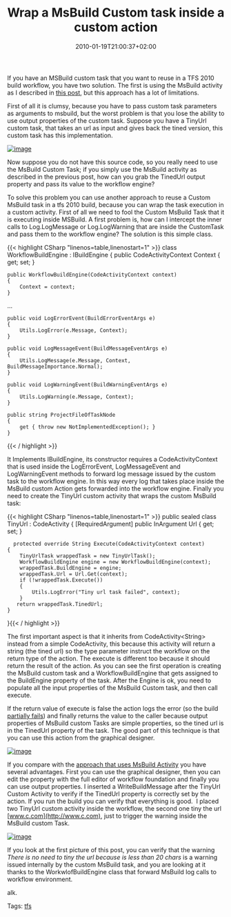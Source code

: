 ﻿---
title: "Wrap a MsBuild Custom task inside a custom action"
description: ""
date: 2010-01-19T21:00:37+02:00
draft: false
tags: [Continuous Integration,TFS Build]
categories: [Tfs]
---
If you have an MSBuild custom task that you want to reuse in a TFS 2010 build workflow, you have two solution. The first is using the MsBuild activity as I described in [this post](http://www.codewrecks.com/blog/index.php/2009/11/09/use-msbuild-custom-action-in-tfs2010-build-with-a-custom-project/), but this approach has a lot of limitations.

First of all it is clumsy, because you have to pass custom task parameters as arguments to msbuild, but the worst problem is that you lose the ability to use output properties of the custom task. Suppose you have a TinyUrl custom task, that takes an url as input and gives back the tined version, this custom task has this implementation.

[![image](https://www.codewrecks.com/blog/wp-content/uploads/2010/01/image_thumb27.png "image")](https://www.codewrecks.com/blog/wp-content/uploads/2010/01/image27.png)

Now suppose you do not have this source code, so you really need to use the MsBuild Custom Task; if you simply use the MsBuild activity as described in the previous post, how can you grab the TinedUrl output property and pass its value to the workflow engine?

To solve this problem you can use another approach to reuse a Custom MsBuild task in a tfs 2010 build, because you can wrap the task execution in a custom activity. First of all we need to fool the Custom MsBuild Task that it is executing inside MSBuild. A first problem is, how can I intercept the inner calls to Log.LogMessage or Log.LogWarning that are inside the CustomTask and pass them to the workflow engine? The solution is this simple class.

{{< highlight CSharp "linenos=table,linenostart=1" >}}
class WorkflowBuildEngine : IBuildEngine
{
    public CodeActivityContext Context { get; set; }

    public WorkflowBuildEngine(CodeActivityContext context)
    {
        Context = context;
    }

  ...

    public void LogErrorEvent(BuildErrorEventArgs e)
    {
        Utils.LogError(e.Message, Context);
    }

    public void LogMessageEvent(BuildMessageEventArgs e)
    {
        Utils.LogMessage(e.Message, Context, BuildMessageImportance.Normal);
    }

    public void LogWarningEvent(BuildWarningEventArgs e)
    {
        Utils.LogWarning(e.Message, Context);
    }

    public string ProjectFileOfTaskNode
    {
        get { throw new NotImplementedException(); }
    }
{{< / highlight >}}

<!-- Code inserted with Steve Dunn's Windows Live Writer Code Formatter Plugin.  http://dunnhq.com -->

It Implements IBuildEngine, its constructor requires a CodeActivityContext that is used inside the LogErrorEvent, LogMessageEvent and LogWarningEvent methods to forward log message issued by the custom task to the workflow engine. In this way every log that takes place inside the MsBuild custom Action gets forwarded into the workflow engine. Finally you need to create the TinyUrl custom activity that wraps the custom MsBuild task:

{{< highlight CSharp "linenos=table,linenostart=1" >}}
public sealed class TinyUrl : CodeActivity<String>
{
    [RequiredArgument]
    public InArgument<string> Url { get; set; }

      protected override String Execute(CodeActivityContext context)
    {
        TinyUrlTask wrappedTask = new TinyUrlTask();
        WorkflowBuildEngine engine = new WorkflowBuildEngine(context);
        wrappedTask.BuildEngine = engine;
        wrappedTask.Url = Url.Get(context);
        if (!wrappedTask.Execute())
        {
            Utils.LogError("Tiny url task failed", context);
        }
       return wrappedTask.TinedUrl;
    }
}{{< / highlight >}}

<!-- Code inserted with Steve Dunn's Windows Live Writer Code Formatter Plugin.  http://dunnhq.com -->

The first important aspect is that it inherits from CodeActivity&lt;String&gt; instead from a simple CodeActivity, this because this activity will return a string (the tined url) so the type parameter instruct the workflow on the return type of the action. The execute is different too because it should return the result of the action. As you can see the first operation is creating the MsBuild custom task and a WorkflowBuildEngine that gets assigned to the BuildEngine property of the task. After the Engine is ok, you need to populate all the input properties of the MsBuild Custom task, and then call execute.

If the return value of execute is false the action logs the error (so the build [partially fails](http://www.codewrecks.com/blog/index.php/2010/01/18/log-warning-and-errors-in-a-custom-action/)) and finally returns the value to the caller because output properties of MsBuild custom Tasks are simple properties, so the tined url is in the TinedUrl property of the task. The good part of this technique is that you can use this action from the graphical designer.

[![image](https://www.codewrecks.com/blog/wp-content/uploads/2010/01/image_thumb28.png "image")](https://www.codewrecks.com/blog/wp-content/uploads/2010/01/image28.png)

If you compare with the [approach that uses MsBuild Activity](http://www.codewrecks.com/blog/index.php/2009/11/09/use-msbuild-custom-action-in-tfs2010-build-with-a-custom-project/) you have several advantages. First you can use the graphical designer, then you can edit the property with the full editor of workflow foundation and finally you can use output properties. I inserted a WriteBuildMessage after the TinyUrl Custom Activity to verify if the TinedUrl property is correctly set by the action. If you run the build you can verify that everything is good.  I placed two TinyUrl custom activity inside the workflow, the second one tiny the url [www.c.com](http://www.c.com), just to trigger the warning inside the MsBuild custom Task.

[![image](https://www.codewrecks.com/blog/wp-content/uploads/2010/01/image_thumb29.png "image")](https://www.codewrecks.com/blog/wp-content/uploads/2010/01/image29.png)

If you look at the first picture of this post, you can verify that the warning *There is no need to tiny the url because is less than 20 chars* is a warning issued internally by the custom MsBuild task, and you are looking at it thanks to the WorkwlofBuildEngine class that forward MsBuild log calls to workflow environment.

alk.

Tags: [tfs](http://technorati.com/tag/tfs)
